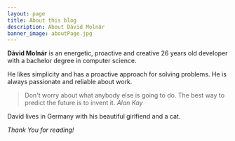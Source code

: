 ```yaml
---
layout: page
title: About this blog
description: About Dávid Molnár
banner_image: aboutPage.jpg
---
```


**Dávid Molnár** is an energetic, proactive and creative 26 years old developer with a bachelor degree in computer science.

He likes simplicity and has a proactive approach for solving problems. He is always passionate and reliable about work.

>Don't worry about what anybody else is going to do. The best way to predict the future is to invent it. <cite>Alan Kay</cite>

David lives in Germany with his beautiful girlfiend and a cat.


*Thank You for reading!*

